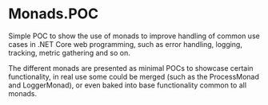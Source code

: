# Monads.POC
Simple POC to show the use of monads to improve handling of common use cases in .NET Core web programming, such as error handling, logging, tracking, metric gathering and so on.

The different monads are presented as minimal POCs to showcase certain functionality, in real use some could be merged (such as the ProcessMonad and LoggerMonad), or even baked into base functionality common to all monads.